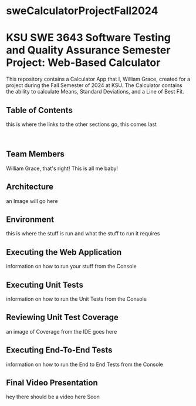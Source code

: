 # sweCalculatorProjectFall2024
<h1>KSU SWE 3643 Software Testing and Quality Assurance Semester Project: Web-Based Calculator</h1>

<p>
This repository contains a Calculator App that I, William Grace, created for a project during the Fall Semester of 2024 at KSU. The Calculator contains the ability to calculate Means, Standard Deviations, and a Line of Best Fit.
</p>

<h2>Table of Contents</h2>

<p>
this is where the links to the other sections go, this comes last
</p>
<br/>

<h2>Team Members</h2>

<p>
William Grace, that's right! This is all me baby!
</p>

<h2>Architecture</h2>

<p>
an Image will go here
</p>

<h2>Environment</h2>

<p>
this is where the stuff is run and what the stuff to run it requires
</p>

<h2>Executing the Web Application</h2>

<p>
information on how to run your stuff from the Console
</p>

<h2>Executing Unit Tests</h2>

<p>
information on how to run the Unit Tests from the Console
</p>

<h2>Reviewing Unit Test Coverage</h2>

<p>
an image of Coverage from the IDE goes here
</p>

<h2>Executing End-To-End Tests</h2>

<p>
information on how to run the End to End Tests from the Console
</p>

<h2>Final Video Presentation</h2>

<p>
hey there should be a video here Soon
</p>